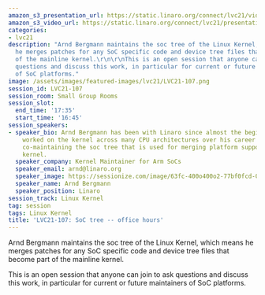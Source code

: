 ```yaml
---
amazon_s3_presentation_url: https://static.linaro.org/connect/lvc21/videos/lvc21-107.mp4
amazon_s3_video_url: https://static.linaro.org/connect/lvc21/presentations/lvc21-107.pdf
categories:
- lvc21
description: "Arnd Bergmann maintains the soc tree of the Linux Kernel, which means
  he merges patches for any SoC specific code and device tree files that become part
  of the mainline kernel.\r\n\r\nThis is an open session that anyone can join to ask
  questions and discuss this work, in particular for current or future maintainers
  of SoC platforms."
image: /assets/images/featured-images/lvc21/LVC21-107.png
session_id: LVC21-107
session_room: Small Group Rooms
session_slot:
  end_time: '17:35'
  start_time: '16:45'
session_speakers:
- speaker_bio: Arnd Bergmann has been with Linaro since almost the beginning. He's
    worked on the kernel across many CPU architectures over his career is and currently
    co-maintaining the soc tree that is used for merging platform support into the
    kernel.
  speaker_company: Kernel Maintainer for Arm SoCs
  speaker_email: arnd@linaro.org
  speaker_image: https://sessionize.com/image/63fc-400o400o2-77bf0fcd-05a0-4759-9ccc-7e9f2c03d29f.jpg
  speaker_name: Arnd Bergmann
  speaker_position: Linaro
session_track: Linux Kernel
tag: session
tags: Linux Kernel
title: 'LVC21-107: SoC tree -- office hours'
---
```


Arnd Bergmann maintains the soc tree of the Linux Kernel, which means he merges patches for any SoC specific code and device tree files that become part of the mainline kernel.

This is an open session that anyone can join to ask questions and discuss this work, in particular for current or future maintainers of SoC platforms.